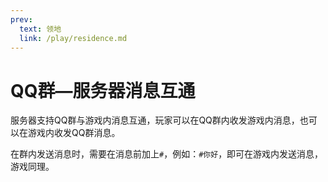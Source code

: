 ```yaml
---
prev:
  text: 领地
  link: /play/residence.md
---
```

# QQ群—服务器消息互通
服务器支持QQ群与游戏内消息互通，玩家可以在QQ群内收发游戏内消息，也可以在游戏内收发QQ群消息。

在群内发送消息时，需要在消息前加上`#`，例如：`#你好`，即可在游戏内发送消息，游戏同理。